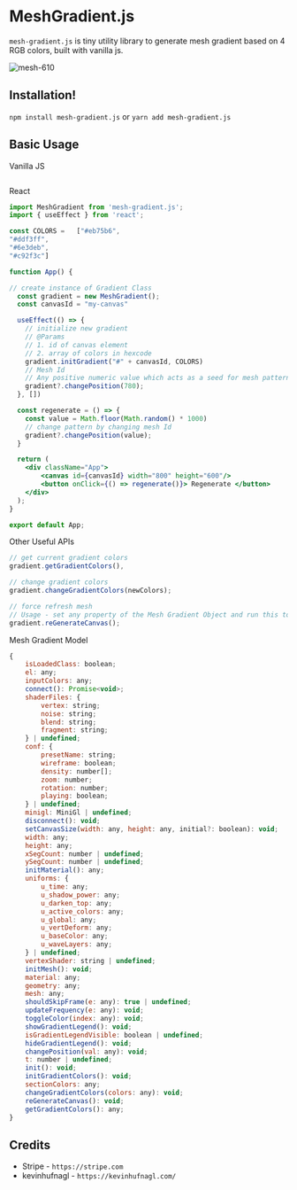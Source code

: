 # MeshGradient.js
`mesh-gradient.js` is tiny utility library to generate mesh gradient based on 4 RGB colors, built with vanilla js.

![mesh-610](https://user-images.githubusercontent.com/29516633/185747754-ea673532-c25b-46fc-98a3-6942bf96a547.png)


## Installation!


`npm install mesh-gradient.js` or `yarn add mesh-gradient.js`

## Basic Usage

Vanilla JS

```js
```
React
```jsx
import MeshGradient from 'mesh-gradient.js';
import { useEffect } from 'react';

const COLORS =   ["#eb75b6",
"#ddf3ff",
"#6e3deb",
"#c92f3c"]

function App() {

// create instance of Gradient Class
  const gradient = new MeshGradient();
  const canvasId = "my-canvas"

  useEffect(() => {
    // initialize new gradient
    // @Params
    // 1. id of canvas element
    // 2. array of colors in hexcode
    gradient.initGradient("#" + canvasId, COLORS) 
    // Mesh Id 
    // Any positive numeric value which acts as a seed for mesh pattern
    gradient?.changePosition(780); 
  }, [])

  const regenerate = () => {
    const value = Math.floor(Math.random() * 1000)
    // change pattern by changing mesh Id
    gradient?.changePosition(value);
  }

  return (
    <div className="App">
        <canvas id={canvasId} width="800" height="600"/>
        <button onClick={() => regenerate()}> Regenerate </button>
    </div>
  );
}

export default App;
```

Other Useful APIs

```js
// get current gradient colors
gradient.getGradientColors(),

// change gradient colors
gradient.changeGradientColors(newColors);

// force refresh mesh
// Usage - set any property of the Mesh Gradient Object and run this to see the effect
gradient.reGenerateCanvas();
```

Mesh Gradient Model 
```js
{
    isLoadedClass: boolean;
    el: any;
    inputColors: any;
    connect(): Promise<void>;
    shaderFiles: {
        vertex: string;
        noise: string;
        blend: string;
        fragment: string;
    } | undefined;
    conf: {
        presetName: string;
        wireframe: boolean;
        density: number[];
        zoom: number;
        rotation: number;
        playing: boolean;
    } | undefined;
    minigl: MiniGl | undefined;
    disconnect(): void;
    setCanvasSize(width: any, height: any, initial?: boolean): void;
    width: any;
    height: any;
    xSegCount: number | undefined;
    ySegCount: number | undefined;
    initMaterial(): any;
    uniforms: {
        u_time: any;
        u_shadow_power: any;
        u_darken_top: any;
        u_active_colors: any;
        u_global: any;
        u_vertDeform: any;
        u_baseColor: any;
        u_waveLayers: any;
    } | undefined;
    vertexShader: string | undefined;
    initMesh(): void;
    material: any;
    geometry: any;
    mesh: any;
    shouldSkipFrame(e: any): true | undefined;
    updateFrequency(e: any): void;
    toggleColor(index: any): void;
    showGradientLegend(): void;
    isGradientLegendVisible: boolean | undefined;
    hideGradientLegend(): void;
    changePosition(val: any): void;
    t: number | undefined;
    init(): void;
    initGradientColors(): void;
    sectionColors: any;
    changeGradientColors(colors: any): void;
    reGenerateCanvas(): void;
    getGradientColors(): any;
}
```

## Credits

- Stripe - `https://stripe.com`
- kevinhufnagl - `https://kevinhufnagl.com/` 
